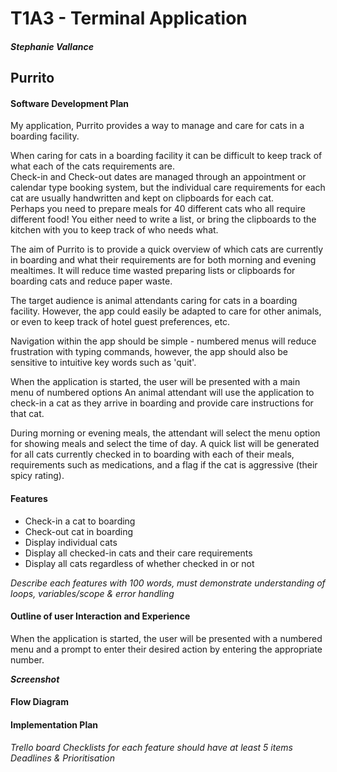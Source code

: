 # T1A3 - Terminal Application
##### Stephanie Vallance

## Purrito

#### Software Development Plan

My application, Purrito provides a way to manage and care for cats in a boarding facility.  

When caring for cats in a boarding facility it can be difficult to keep track of what each of the cats requirements are.  
Check-in and Check-out dates are managed through an appointment or calendar type booking system, but the individual care requirements for each cat are usually handwritten and kept on clipboards for each cat.  
Perhaps you need to prepare meals for 40 different cats who all require different food!  You either need to write a list, or bring the clipboards to the kitchen with you to keep track of who needs what.

The aim of Purrito is to provide a quick overview of which cats are currently in boarding and what their requirements are for both morning and evening mealtimes. It will reduce time wasted preparing lists or clipboards for boarding cats and reduce paper waste.

The target audience is animal attendants caring for cats in a boarding facility.  However, the app could easily be adapted to care for other animals, or even to keep track of hotel guest preferences, etc.

Navigation within the app should be simple - numbered menus will reduce frustration with typing commands, however, the  app should also be sensitive to intuitive key words such as 'quit'. 

When the application is started, the user will be presented with a main menu of numbered options
An animal attendant will use the application to check-in a cat as they arrive in boarding and provide care instructions for that cat. 

During morning or evening meals, the attendant will select the menu option for showing meals and select the time of day. 
A quick list will be generated for all cats currently checked in to boarding with each of their meals, requirements such as medications, and a flag if the cat is aggressive (their spicy rating). 

#### Features

- Check-in a cat to boarding
- Check-out cat in boarding
- Display individual cats
- Display all checked-in cats and their care requirements
- Display all cats regardless of whether checked in or not


*Describe each features with 100 words, must demonstrate understanding of loops, variables/scope & error handling*


#### Outline of user Interaction and Experience

When the application is started, the user will be presented with a numbered menu and a prompt to enter their desired action by entering the appropriate number.

***Screenshot***




#### Flow Diagram

#### Implementation Plan

*Trello board*
*Checklists for each feature should have at least 5 items*
*Deadlines & Prioritisation*
